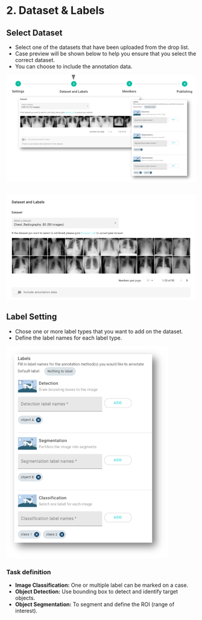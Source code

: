 # 2. Dataset & Labels

## Select Dataset

* Select one of the datasets that have been uploaded from the drop list.
* Case preview will be shown below to help you ensure that you select the correct dataset.
* You can choose to include the annotation data.

![](<../../.gitbook/assets/image (88).png>)

##

![](../../.gitbook/assets/Dataset-and-labels.png)

## Label Setting

* Chose one or more label types that you want to add on the dataset.
* Define the label names for each label type.

![](<../../.gitbook/assets/image (61).png>)

### Task definition

* **Image Classification:** One or multiple label can be marked on a case.
* **Object Detection:** Use bounding box to detect and identify target objects.
* **Object Segmentation:** To segment and define the ROI (range of interest).
